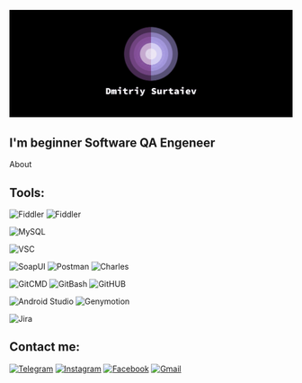 ![Header](https://github.com/NatsuLis/NatsuLis/blob/main/assets/header.png)

## I'm beginner Software QA Engeneer


About


## Tools:
![Fiddler](https://img.shields.io/badge/Fiddler-Classic-462A50?https://img.shields.io/badge/with%20a%20logo-grey?style=for-the-badge&logo=Fiddler&logocolor)
![Fiddler](https://img.shields.io/badge/Fiddler-Everywhere-462A50?https://img.shields.io/badge/with%20a%20logo-grey?style=for-the-badge&logo=Fiddler&logocolor)

![MySQL](https://img.shields.io/badge/MySQL-95C164?https://img.shields.io/badge/with%20a%20logo-black?style=for-the-badge&logo=MySQL&logoColor=black)

![VSC](https://img.shields.io/badge/Visual%20Studio%20Code-B2D5F0?https://img.shields.io/badge/with%20a%20logo-grey?style=for-the-badge&logo=VisualStudioCode&logocolor?)

![SoapUI](https://img.shields.io/badge/SoapUI-2B2B2B?https://img.shields.io/badge/with%20a%20logo-grey?style=for-the-badge&logo=SoapUI&logocolor=black)
![Postman](https://img.shields.io/badge/Postman-2B2B2B?https://img.shields.io/badge/with%20a%20logo-grey?style=for-the-badge&logo=Postman&logocolor=black)
![Charles](https://img.shields.io/badge/Charles-2B2B2B?https://img.shields.io/badge/with%20a%20logo-grey?style=for-the-badge&logo=Charles&logocolor)

![GitCMD](https://img.shields.io/badge/Git-CMD-DACA45?https://img.shields.io/badge/with%20a%20logo-grey?style=for-the-badge&logo=GitCMD&logocolor)
![GitBash](https://img.shields.io/badge/Git-Bash-DACA45?https://img.shields.io/badge/with%20a%20logo-grey?style=for-the-badge&logo=GitBASH&logocolor)
![GitHUB](https://img.shields.io/badge/Git-HUB-DACA45?https://img.shields.io/badge/with%20a%20logo-grey?style=for-the-badge&logo=GitHUB&logocolor)

![Android Studio](https://img.shields.io/badge/Android%20Studio-1F6382?https://img.shields.io/badge/with%20a%20logo-grey?style=for-the-badge&logo=AndroidStudio&logocolor)
![Genymotion](https://img.shields.io/badge/Genymotion-B874C3?https://img.shields.io/badge/with%20a%20logo-grey?style=for-the-badge&logo=Genymotion&logocolor)

![Jira](https://img.shields.io/badge/JIRA-462A50?https://img.shields.io/badge/with%20a%20logo-grey?style=for-the-badge&logo=JIRA&logocolor)


## Contact me: 

[![Telegram](https://img.shields.io/badge/Telegram-black?style=for-the-badge&logo=Telegram)](https://t.me/NatsuLis)
[![Instagram](https://img.shields.io/badge/Instagram-black?style=for-the-badge&logo=Instagram)](https://www.instagram.com/dmitrii_surtaev/)
[![Facebook](https://img.shields.io/badge/Facebook-black?style=for-the-badge&logo=Facebook)](https://www.facebook.com/profile.php?id=100010623646512)
[![Gmail](https://img.shields.io/badge/Gmail-black?style=for-the-badge&logo=Gmail)](mailto:fraight11@gmail.com)
